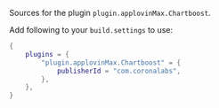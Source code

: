 Sources for the plugin `plugin.applovinMax.Chartboost`.

Add following to your `build.settings` to use:
```lua
{
    plugins = {
        "plugin.applovinMax.Chartboost" = {
            publisherId = "com.coronalabs",
        },
    },
}
```
